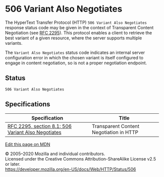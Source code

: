 506 Variant Also Negotiates
===========================

The HyperText Transfer Protocol (HTTP) `506 Variant Also Negotiates` response status code may be given in the context of Transparent Content Negotiation (see [RFC 2295](https://tools.ietf.org/html/rfc2295)). This protocol enables a client to retrieve the best variant of a given resource, where the server supports multiple variants.

The `Variant Also Negotiates` status code indicates an internal server configuration error in which the chosen variant is itself configured to engage in content negotiation, so is not a proper negotiation endpoint.

Status
------

    506 Variant Also Negotiates

Specifications
--------------

<table><thead><tr class="header"><th>Specification</th><th>Title</th></tr></thead><tbody><tr class="odd"><td><a href="https://tools.ietf.org/html/rfc2295#section-8.1">RFC 2295, section 8.1: 506 Variant Also Negotiates</a></td><td>Transparent Content Negotiation in HTTP</td></tr></tbody></table>

<a href="https://developer.mozilla.org/en-US/docs/Web/HTTP/Status/506$edit" class="_attribution-link">Edit this page on MDN</a>

© 2005–2020 Mozilla and individual contributors.  
Licensed under the Creative Commons Attribution-ShareAlike License v2.5 or later.  
<a href="https://developer.mozilla.org/en-US/docs/Web/HTTP/Status/506" class="_attribution-link">https://developer.mozilla.org/en-US/docs/Web/HTTP/Status/506</a>
